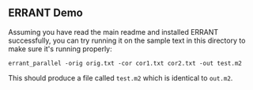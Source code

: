 ## ERRANT Demo

Assuming you have read the main readme and installed ERRANT successfully, you can try running it on the sample text in this directory to make sure it's running properly:

`errant_parallel -orig orig.txt -cor cor1.txt cor2.txt -out test.m2`

This should produce a file called `test.m2` which is identical to `out.m2`.
